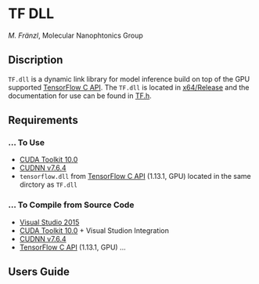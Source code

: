 # TF DLL 

*M. Fränzl*, Molecular Nanophtonics Group

## Discription

`TF.dll` is a dynamic link library for model inference build on top of the GPU supported [TensorFlow C API](https://www.tensorflow.org/install/lang_c). The `TF.dll` is located in [x64/Release](x64/Release) and the documentation for use can be found in [TF.h](TF.h).

## Requirements 

### ... To Use

- [CUDA Toolkit 10.0](https://developer.nvidia.com/cuda-10.0-download-archive)
- [CUDNN v7.6.4](https://developer.nvidia.com/rdp/cudnn-archive)
- `tensorflow.dll` from [TensorFlow C API](https://www.tensorflow.org/install/lang_c) (1.13.1, GPU) located in the same dirctory as `TF.dll`

### ... To Compile from Source Code

- [Visual Studio 2015](https://visualstudio.microsoft.com/de/vs/older-downloads/)
- [CUDA Toolkit 10.0](https://developer.nvidia.com/cuda-10.0-download-archive) + Visual Studion Integration
- [CUDNN v7.6.4](https://developer.nvidia.com/rdp/cudnn-archive)
- [TensorFlow C API](https://www.tensorflow.org/install/lang_c) (1.13.1, GPU) ...

## Users Guide


